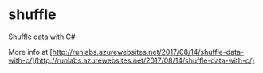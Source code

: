 # shuffle
Shuffle data with C#

More info at [http://runlabs.azurewebsites.net/2017/08/14/shuffle-data-with-c/](http://runlabs.azurewebsites.net/2017/08/14/shuffle-data-with-c/)
